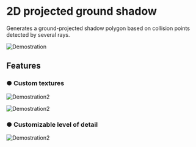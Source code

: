 # 2D projected ground shadow

Generates a ground-projected shadow polygon based on collision points detected by several rays.

![Demostration](https://i.imgur.com/NW63TxJ.gif)


## Features

### ● Custom textures

![Demostration2](https://i.imgur.com/SW6X1EN.png)

![Demostration2](https://i.imgur.com/UH5yoa1.gif)

### ● Customizable level of detail
![Demostration2](https://i.imgur.com/45sw6wJ.gif)
